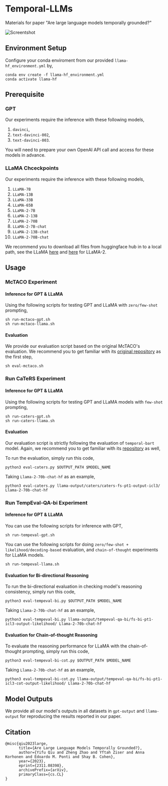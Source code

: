 # Temporal-LLMs
Materials for paper "Are large language models temporally grounded?"

![Screentshot](illustration.png)

## Environment Setup

Configure your conda enviroment from our provided `llama-hf_environment.yml` by,

```
conda env create -f llama-hf_environment.yml
conda activate llama-hf
```

## Prerequisite

### GPT

Our experiments require the inference with these following models,

1. `davinci`,
2. `text-davinci-002`,
3. `text-davinci-003`.

You will need to prepare your own OpenAI API call and access for these models in advance.

### LLaMA Chceckpoints

Our experiments require the inference with these following models,

1. `LLaMA-7B`
2. `LLaMA-13B`
3. `LLaMA-33B`
4. `LLaMA-65B`
5. `LLaMA-2-7B`
6. `LLaMA-2-13B`
7. `LLaMA-2-70B`
8. `LLaMA-2-7B-chat`
9. `LLaMA-2-13B-chat`
10. `LLaMA-2-70B-chat`


We recommend you to download all files from huggingface hub in to a local path, see the LLaMA [here](https://huggingface.co/docs/transformers/main/model_doc/llama) and [here](https://huggingface.co/docs/transformers/main/model_doc/llama2#resources) for LLaMA-2.

## Usage

### McTACO Experiment

#### Inference for GPT & LLaMA

Using the following scripts for testing GPT and LLaMA with `zero/few-shot` prompting,

```
sh run-mctaco-gpt.sh
sh run-mctaco-llama.sh
```

#### Evaluation

We provide our evaluation script based on the original McTACO's evaluation. We recommend you to get familiar with its [original repository](https://github.com/CogComp/MCTACO) as the first step,

```
sh eval-mctaco.sh
```

### Run CaTeRS Experiment

#### Inference for GPT & LLaMA

Using the following scripts for testing GPT and LLaMA models with `few-shot` prompting,

```
sh run-caters-gpt.sh
sh run-caters-llama.sh
```

#### Evaluation

Our evaluation script is strictly following the evaluation of `temporal-bart` model. Again, we recommend you to get familiar with its [repository](https://github.com/jjasonn0717/TemporalBART) as well,

To run the evaluation, simply run this code,
```
python3 eval-caters.py $OUTPUT_PATH $MODEL_NAME
```

Taking `Llama-2-70b-chat-hf` as an example,
```
python3 eval-caters.py llama-output/caters/caters-fs-pt1-output-icl3/ Llama-2-70b-chat-hf
```


### Run TempEval-QA-bi Experiment

#### Inference for GPT & LLaMA

You can use the following scripts for inference with GPT,

```
sh run-tempeval-gpt.sh
```

You can use the following scripts for doing `zero/few-shot + likelihood/decoding-based` evaluation, and `chain-of-thought` experiments for LLaMA models.

```
sh run-tempeval-llama.sh
```

#### Evaluation for Bi-directional Reasoning

To run the bi-directional evaluation in checking model's reasoning consistency, simply run this code,
```
python3 eval-tempeval-bi.py $OUTPUT_PATH $MODEL_NAME
```

Taking `Llama-2-70b-chat-hf` as an example,
```
python3 eval-tempeval-bi.py llama-output/tempeval-qa-bi/fs-bi-pt1-icl3-output-likelihood/ Llama-2-70b-chat-hf
```

#### Evaluation for Chain-of-thought Reasoning
To evaluate the reasoning performance for LLaMA with the chain-of-thought prompting, simply run this code,
```
python3 eval-tempeval-bi-cot.py $OUTPUT_PATH $MODEL_NAME
```

Taking `Llama-2-70b-chat-hf` as an example,
```
python3 eval-tempeval-bi-cot.py llama-output/tempeval-qa-bi/fs-bi-pt1-icl3-cot-output-likelihood/ Llama-2-70b-chat-hf
```

## Model Outputs

We provide all our model's outputs in all datasets in `gpt-output` and `llama-output` for reproducing the results reported in our paper.


## Citation

```
@misc{qiu2023large,
      title={Are Large Language Models Temporally Grounded?}, 
      author={Yifu Qiu and Zheng Zhao and Yftah Ziser and Anna Korhonen and Edoardo M. Ponti and Shay B. Cohen},
      year={2023},
      eprint={2311.08398},
      archivePrefix={arXiv},
      primaryClass={cs.CL}
}
```
